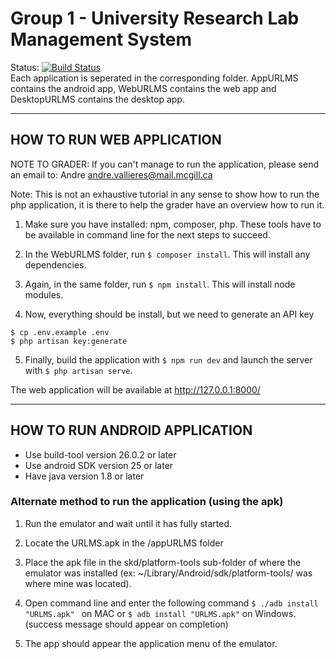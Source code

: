 # Group 1 - University Research Lab Management System

Status:
[![Build Status](https://travis-ci.com/ECSE321-Fall2017/P1.svg?token=t5kUxHm2St2Da9kDdoZM&branch=master)](https://travis-ci.com/ECSE321-Fall2017/P1) </br>
Each application is seperated in the corresponding folder. 
AppURLMS contains the android app, WebURLMS contains the web app and DesktopURLMS contains the desktop app. 

----------------------------------
HOW TO RUN WEB APPLICATION
----------------------------------

NOTE TO GRADER: If you can't manage to run the application, please send an email to:
	Andre	andre.vallieres@mail.mcgill.ca

Note: This is not an exhaustive tutorial in any sense to show how to run the php application, it is there to help the grader have an overview how to run it.

1. Make sure you have installed: npm, composer, php.
These tools have to be available in command line for the next steps to succeed.

2. In the WebURLMS folder, run
```$ composer install```.
This will install any dependencies.

3. Again, in the same folder, run
```$ npm install```.
This will install node modules.

4. Now, everything should be install, but we need to generate an API key
``` 
$ cp .env.example .env
$ php artisan key:generate 
```
 
5. Finally, build the application with
```$ npm run dev```
and launch the server with
```$ php artisan serve```.

The web application will be available at http://127.0.0.1:8000/

----------------------------------
HOW TO RUN ANDROID APPLICATION
----------------------------------

* Use build-tool version 26.0.2 or later
* Use android SDK version 25 or later
* Have java version 1.8 or later

### Alternate method to run the application (using the apk)

1. Run the emulator and wait until it has fully started. 

2. Locate the URLMS.apk in the /appURLMS folder

3. Place the apk file in the skd/platform-tools sub-folder of where the emulator was installed (ex: ~/Library/Android/sdk/platform-tools/ was where mine was located).

4. Open command line and enter the following command ```$ ./adb install "URLMS.apk" ``` on MAC or ```$ adb install "URLMS.apk"``` on Windows. (success message should appear on completion)

5. The app should appear the application menu of the emulator. 
